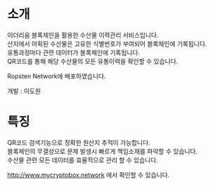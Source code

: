 # 소개

이더리움 블록체인을 활용한 수산물 이력관리 서비스입니다.<br>
산지에서 어획된 수산물은 고유한 식별번호가 부여되어 블록체인에 기록됩니다.<br>
유통과정마다 관련 데이터가 블록체인에 기록됩니다.<br>
QR코드를 통해 해당 수산물의 모든 유통이력을 확인할 수 있습니다.<br>

Ropsten Network에 배포하였습니다.

개발 : 이도원

# 특징 

QR코드 검색기능으로 정확한 원산지 추적이 가능합니다.<br>
블록체인의 무결성으로 문제 발생시 빠르게 책임소재를 파악할 수 있습니다.<br>
수산물 관련 모든 데이터를 효율적으로 관리 할 수 있습니다.<br>

http://www.mycryptobox.network 에서 확인할 수 있습니다.
